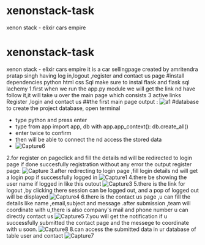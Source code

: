 # xenonstack-task
 xenon stack - elixir cars empire
# xenonstack-task
 xenon stack - elixir cars empire
 it is a car sellingpage created by amritendra pratap singh having log in,logout ,register and contact us page
 #install dependencies
 python
 html
 css
 Sql
 make sure to instal flask 
 and flask sql lachemy
 1.first when we run the app.py module we will get the link nd have follow it,it will take u over the main page 
 which consists 3 active links Register ,login and contact us 
 ##the first main page output :
![a1](https://user-images.githubusercontent.com/110092063/200916547-a6560fa6-ffba-4682-b154-143120e9bec7.PNG)
#database 
to create the project database, open terminal
- type python and press enter
- type 
    from app import app, db
    with app.app_context():
        db.create_all()
- enter twice to confirm
- then will be able to connect the nd access the stored data
- ![Capture6](https://user-images.githubusercontent.com/110092063/200919926-d39365d5-48a5-410a-bcf9-5b14564b2605.PNG)

2.for register on pageclick and fill the details nd will be redirected to login page
if done succesfully registration without any error
the output register page:
![Capture](https://user-images.githubusercontent.com/110092063/200918302-feb3423e-93e0-429a-84de-81e71a318fa0.PNG)
3.after redirecting to login page ,fill login details nd will get a login pop if successfully logged in
![Capture1](https://user-images.githubusercontent.com/110092063/200918688-3f3ced79-6fe5-4eed-8c99-ef027dad7517.PNG)
4.there be showing the user name if logged in like this outout
![Capture3](https://user-images.githubusercontent.com/110092063/200918892-d5eaeb4f-af38-4677-90e0-0a8ade1d3fb7.PNG)
5.there is the link for logout ,by clicking there session can be logged out, and a pop of logged out will be displayed
![Capture4](https://user-images.githubusercontent.com/110092063/200919081-9891695d-6bc1-4df7-8380-ac2e21d7806b.PNG)
6.there is the contact us page ,u can fill the details like name ,email,subject and message .after submission ,team will coordinate with u,there is also company's mail and phone number u can directly contact us
![Capture5](https://user-images.githubusercontent.com/110092063/200919454-d4f6d51d-6207-4a8f-8c64-44ea0b12b84c.PNG)
7.you will get the notification if u successfully submitted the contact page and the messege to coordinate with u soon.
![Capture8](https://user-images.githubusercontent.com/110092063/202906479-23271cd1-3fa4-40e2-be25-438a6012f143.PNG)
8.can access the submitted data in ur database of table user and contact
![Capture7](https://user-images.githubusercontent.com/110092063/202906024-74e676ae-159d-4ed1-a528-ca34e92942f1.PNG)
